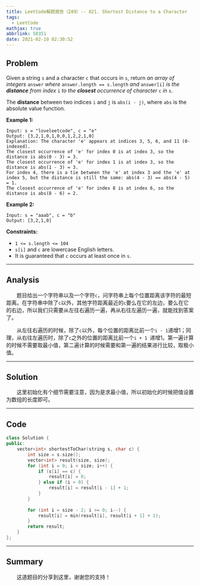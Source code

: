 ```yaml
---
title: LeetCode解题报告（289）-- 821. Shortest Distance to a Character
tags:
  - LeetCode
mathjax: true
abbrlink: 58351
date: 2021-02-10 02:30:52
---
```


## Problem

Given a string `s` and a character `c` that occurs in `s`, return *an array of integers* `answer` *where* `answer.length == s.length` *and* `answer[i]` *is the **distance** from index* `i` *to the **closest** occurrence of character* `c` *in* `s`.

The **distance** between two indices `i` and `j` is `abs(i - j)`, where `abs` is the absolute value function.

<!-- more -->

**Example 1:**

```
Input: s = "loveleetcode", c = "e"
Output: [3,2,1,0,1,0,0,1,2,2,1,0]
Explanation: The character 'e' appears at indices 3, 5, 6, and 11 (0-indexed).
The closest occurrence of 'e' for index 0 is at index 3, so the distance is abs(0 - 3) = 3.
The closest occurrence of 'e' for index 1 is at index 3, so the distance is abs(1 - 3) = 3.
For index 4, there is a tie between the 'e' at index 3 and the 'e' at index 5, but the distance is still the same: abs(4 - 3) == abs(4 - 5) = 1.
The closest occurrence of 'e' for index 8 is at index 6, so the distance is abs(8 - 6) = 2.
```

**Example 2:**

```
Input: s = "aaab", c = "b"
Output: [3,2,1,0]
```

**Constraints:**

- `1 <= s.length <= 104`
- `s[i]` and `c` are lowercase English letters.
- It is guaranteed that `c` occurs at least once in `s`.

------

## Analysis

&emsp;&emsp;题目给出一个字符串以及一个字符`c`，问字符串上每个位置距离该字符的最短距离。在字符串中除了`c`以外，其他字符距离最近的`c`要么在它的左边，要么在它的右边，所以我们只需要从左往右遍历一遍，再从右往左遍历一遍，就能找到答案了。

&emsp;&emsp;从左往右遍历的时候，除了`c`以外，每个位置的距离比前一个`i - 1`递增1；同理，从右往左遍历时，除了`c`之外的位置的距离比前一个`i + 1 `递增1。第一遍计算的时候不需要取最小值，第二遍计算的时候需要和第一遍的结果进行比较，取极小值。

------

## Solution

&emsp;&emsp;这里初始化有个细节需要注意，因为是求最小值，所以初始化的时候把值设置为数组的长度即可。

------

## Code

```c++
class Solution {
public:
    vector<int> shortestToChar(string s, char c) {
        int size = s.size();
        vector<int> result(size, size);
        for (int i = 0; i < size; i++) {
            if (s[i] == c) {
                result[i] = 0;
            } else if (i > 0) {
                result[i] = result[i - 1] + 1;
            }
        }
        
        for (int i = size - 2; i >= 0; i--) {
            result[i] = min(result[i], result[i + 1] + 1);
        }
        return result;
    }
};
```

------

## Summary

&emsp;&emsp;这道题目的分享到这里，谢谢您的支持！

